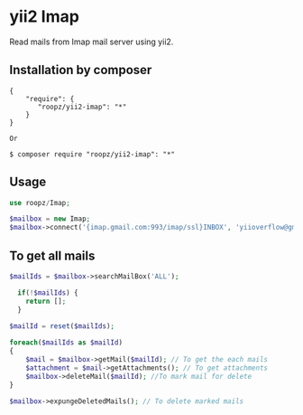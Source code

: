 yii2 Imap
==========
Read mails from Imap mail server using yii2.

Installation by composer
------------
```composer
{
    "require": {
       "roopz/yii2-imap": "*"
    }
}

Or

$ composer require "roopz/yii2-imap": "*"
```
Usage
-----
```php
use roopz/Imap;

$mailbox = new Imap;
$mailbox->connect('{imap.gmail.com:993/imap/ssl}INBOX', 'yiioverflow@gmail.com', 'password', __DIR__);
```
To get all mails
----------------
```php
$mailIds = $mailbox->searchMailBox('ALL');

  if(!$mailIds) {
    return [];
  }
 
$mailId = reset($mailIds);

foreach($mailIds as $mailId)
{
    $mail = $mailbox->getMail($mailId); // To get the each mails
    $attachment = $mail->getAttachments(); // To get attachments
    $mailbox->deleteMail($mailId); //To mark mail for delete
}

$mailbox->expungeDeletedMails(); // To delete marked mails
```
